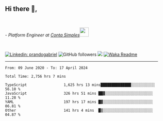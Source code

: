 <h2>Hi there  👋,</h2> </br>

<p><em>- Platform Engineer at <a href="https://contasimples.com">Conta Simples</a><img src="https://media.giphy.com/media/WUlplcMpOCEmTGBtBW/giphy.gif" width="30"> 
</em></p></br>


[![Linkedin: prandogabriel](https://img.shields.io/badge/-prandogabriel-blue?style=flat-square&logo=Linkedin&logoColor=white&link=https://www.linkedin.com/in/prandogabriel/)](https://www.linkedin.com/in/prandogabriel)
![GitHub followers](https://img.shields.io/github/followers/prandogabriel?label=Follow&style=social)
![](https://visitor-badge.glitch.me/badge?page_id=prandogabriel.prandogabriel)
[![Waka Readme](https://github.com/prandogabriel/prandogabriel/actions/workflows/update-stats.yml.yml/badge.svg)](https://github.com/prandogabriel/prandogabriel/actions/workflows/update-stats.yml.yml)

---

<!--START_SECTION:waka-->

```golang
From: 09 June 2020 - To: 17 April 2024

Total Time: 2,756 hrs 7 mins

TypeScript                 1,625 hrs 13 mins██████████████░░░░░░░░░░░   56.10 %
JavaScript                 326 hrs 51 mins ██▓░░░░░░░░░░░░░░░░░░░░░░   11.28 %
YAML                       197 hrs 17 mins █▓░░░░░░░░░░░░░░░░░░░░░░░   06.81 %
Other                      141 hrs 4 mins  █▒░░░░░░░░░░░░░░░░░░░░░░░   04.87 %
```

<!--END_SECTION:waka-->
